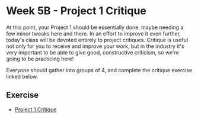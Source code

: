 # Week 5B - Project 1 Critique
At this point, your Project 1 should be essentially done, maybe needing a few minor tweaks here and there. 
In an effort to improve it even further, today's class will be devoted entirely to project critiques. Critique is useful not only for you to receive and improve your work, but in the industry it's very important to be able to give good, constructive criticism, so we're going to be practicing here!

Everyone should gather into groups of 4, and complete the critique exercise linked below.

## Exercise
- [Project 1 Critique](../exercises/week-5/Project-1-Critique.docx)
